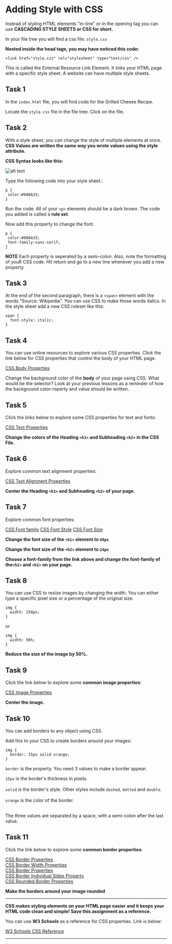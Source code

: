 # Adding Style with CSS

Instead of styling HTML elements "in-line" or in the opening tag you can use **CASCADING STYLE SHEETS or CSS for short.**

In your file tree you will find a css file: ```style.css```

**Nested inside the head tags, you may have noticed this code:**

```<link href="style.css" rel="stylesheet" type="text/css" />```

This is called the External Resource Link Element.  It links your HTML page with a specific style sheet. A website can have multiple style sheets.

## Task 1

In the ```index.html``` file,  you will find code for the Grilled Cheese Recipe.

Locate the ```style.css``` file in the file tree. Click on the file.

## Task 2

With a style sheet, you can change the style of multiple elements at once.  **CSS Values are written the same way you wrote values using the style attribute.**

**CSS Syntax looks like this:**

![alt text](assets/syntax.png)

Type the following code into your style sheet.:

```
p {
 color:#986A33;
}
```

Run the code. All of your ```<p>``` elements should be a dark brown.  The code you added is called a **rule set**.

Now add this property to change the font:

```
p {
 color:#986A33;
 font-family:sans-serif;
}
```

**NOTE** Each property is seperated by a semi-colon.  Also, note  the formatting of youR CSS code. Hit return and go to a new line whenever you add a new property.

## Task 3

At the end of the second paragraph, there is a  ```<span>``` element with the  words "Source:  Wikipedia".  You can use CSS to make those words italics.  In the style sheet add a  new CSS ruleset like this:

```
span {
  font-style: italic;
}
```
## Task 4

You can use online resources to explore various CSS properties. Click the link below for CSS properties that control the body of your HTML page.

[CSS Body Properties](https://www.w3schools.com/css/css_background.asp)

Change the background color of the **body** of your page using CSS.  What would be the selector? Look at your previous lessons as a reminder of how the background color-roperty and value  should be written.


## Task 5

Click the links below to explore some CSS properties for text and fonts:

[CSS Text Properties](https://www.w3schools.com/css/css_text.asp)

**Change the colors of the Heading ```<h1>``` and Subheading ```<h2>``` in the  CSS File.**

## Task 6

Explore common text alignment properties:

[CSS Text Alignment Properties](https://www.w3schools.com/css/css_text_align.asp)

**Center the Heading ```<h1>``` and Subheading ```<h2>``` of your page.**

## Task 7

Explore common font  properties:

[CSS Font family](https://www.w3schools.com/css/css_font.asp)
[CSS Font Style](https://www.w3schools.com/css/css_font.asp)
[CSS Font Size](https://www.w3schools.com/css/css_font.asp)

**Change the font size of the ```<h1>``` element to ```48px```**<br>

**Change the font size of the ```<h2>``` element to ```24px```**<br>

**Choose a font-family from the link above and change the font-family of the```<h1>``` and ```<h2>``` on your page.**


## Task 8

You can use CSS to resize images by changing the width.  You can either type a specific pixel size or a percentage of the original size.

```
img {
  width: 250px;
}
```
or
```
img {
  width: 50%;
}
```

**Reduce the size of the image by 50%.**

## Task 9

Click the link below to explore some **common image properties**:

[CSS Image Properties](https://www.w3schools.com/css/css3_images.asp)

**Center the image.**


## Task 10

You can add borders to any object using CSS.

Add this to your CSS to create borders around your images:

```
img {
  border: 15px solid orange;
}
```
```border``` is the property. You need 3 values to make a border appear. 

```15px``` is the border's thickness in pixels.<br><br>
```solid``` is the border's style. Other styles include ```dashed```, ```dotted``` and ```double```.<br><br>
```orange``` is the color of the border.<br><br>

The three values are separated by a space, with a semi-colon after the last value.

## Task 11

Click the link below to explore some **common border properties**:

[CSS Border Properties](https://www.w3schools.com/css/css_border.asp)<br>
[CSS Border Width Properties](https://www.w3schools.com/css/css_border_width.asp)<br>
[CSS Border  Properties](https://www.w3schools.com/css/css_border_width.asp)<br>
[CSS Border Individual Sides Property](https://www.w3schools.com/css/css_border_sides.asp)<br>
[CSS Rounded Border Properties](https://www.w3schools.com/css/css_border_rounded.asp)<br>

**Make the borders around your image rounded**



----
**CSS makes styling elements on your HTML page easier and it keeps your HTML code clean and simple! Save this assignment as a reference.**

You can use **W3 Schools** as a reference for CSS properties.  Link is below:

[W3 Schools CSS Reference](https://www.w3schools.com/css/default.asp)

----

 